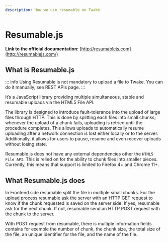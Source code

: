 ```yaml
---
description: How we use resumable on Twake
---
```


# Resumable.js

**Link to the official documentation:** [http://resumablejs.com](http://resumablejs.com/)

## What is Resumable.js

::: info
Using Resumable is not mandatory to upload a file to Twake. You can do it manually, see REST APIs page.
:::

It’s a JavaScript library providing multiple simultaneous, stable and resumable uploads via the HTML5 File API.

The library is designed to introduce fault-tolerance into the upload of large files through HTTP. This is done by splitting each files into small chunks; whenever the upload of a chunk fails, uploading is retried until the procedure completes. This allows uploads to automatically resume uploading after a network connection is lost either locally or to the server. Additionally, it allows for users to pause, resume and even recover uploads without losing state.

Resumable.js does not have any external dependencies other the `HTML5 File API`. This is relied on for the ability to chunk files into smaller pieces. Currently, this means that support is limited to Firefox 4+ and Chrome 11+.

## What Resumable.js does

In Frontend side resumable split the file in multiple small chunks. For the upload process resumable ask the server with an HTTP GET request to know if the chunk requested is saved on the server side. If yes, resumable ask for the next chunk. If not, resumable send an HTTP POST request with the chunk to the server.

With POST request from resumable, there is multiple information fields contains for exemple the number of chunk, the chunk size, the total size of the file, an unique identifier for the file, and the name of the file.
